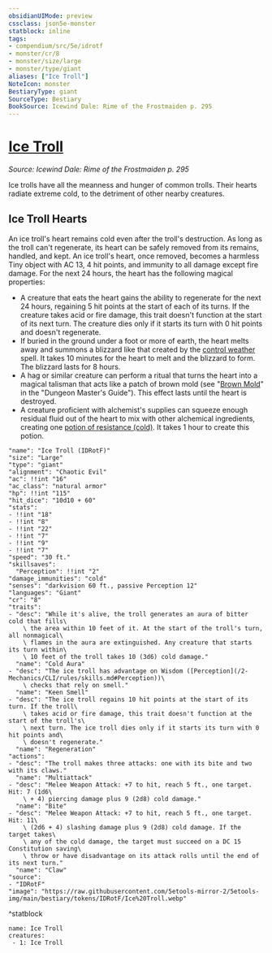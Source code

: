 ```yaml
---
obsidianUIMode: preview
cssclass: json5e-monster
statblock: inline
tags:
- compendium/src/5e/idrotf
- monster/cr/8
- monster/size/large
- monster/type/giant
aliases: ["Ice Troll"]
NoteIcon: monster
BestiaryType: giant
SourceType: Bestiary
BookSource: Icewind Dale: Rime of the Frostmaiden p. 295
---
```

# [Ice Troll](2-Mechanics/CLI/bestiary/giant/ice-troll-idrotf.md)
*Source: Icewind Dale: Rime of the Frostmaiden p. 295*  

Ice trolls have all the meanness and hunger of common trolls. Their hearts radiate extreme cold, to the detriment of other nearby creatures.

## Ice Troll Hearts

An ice troll's heart remains cold even after the troll's destruction. As long as the troll can't regenerate, its heart can be safely removed from its remains, handled, and kept. An ice troll's heart, once removed, becomes a harmless Tiny object with AC 13, 4 hit points, and immunity to all damage except fire damage. For the next 24 hours, the heart has the following magical properties:

- A creature that eats the heart gains the ability to regenerate for the next 24 hours, regaining 5 hit points at the start of each of its turns. If the creature takes acid or fire damage, this trait doesn't function at the start of its next turn. The creature dies only if it starts its turn with 0 hit points and doesn't regenerate.  
- If buried in the ground under a foot or more of earth, the heart melts away and summons a blizzard like that created by the [control weather](/2-Mechanics/CLI/spells/control-weather.md) spell. It takes 10 minutes for the heart to melt and the blizzard to form. The blizzard lasts for 8 hours.  
- A hag or similar creature can perform a ritual that turns the heart into a magical talisman that acts like a patch of brown mold (see "[Brown Mold](/2-Mechanics/CLI/traps-hazards/brown-mold.md)" in the "Dungeon Master's Guide"). This effect lasts until the heart is destroyed.  
- A creature proficient with alchemist's supplies can squeeze enough residual fluid out of the heart to mix with other alchemical ingredients, creating one [potion of resistance (cold)](/2-Mechanics/CLI/items/potion-of-cold-resistance.md). It takes 1 hour to create this potion.   

```statblock
"name": "Ice Troll (IDRotF)"
"size": "Large"
"type": "giant"
"alignment": "Chaotic Evil"
"ac": !!int "16"
"ac_class": "natural armor"
"hp": !!int "115"
"hit_dice": "10d10 + 60"
"stats":
- !!int "18"
- !!int "8"
- !!int "22"
- !!int "7"
- !!int "9"
- !!int "7"
"speed": "30 ft."
"skillsaves":
  "Perception": !!int "2"
"damage_immunities": "cold"
"senses": "darkvision 60 ft., passive Perception 12"
"languages": "Giant"
"cr": "8"
"traits":
- "desc": "While it's alive, the troll generates an aura of bitter cold that fills\
    \ the area within 10 feet of it. At the start of the troll's turn, all nonmagical\
    \ flames in the aura are extinguished. Any creature that starts its turn within\
    \ 10 feet of the troll takes 10 (3d6) cold damage."
  "name": "Cold Aura"
- "desc": "The ice troll has advantage on Wisdom ([Perception](/2-Mechanics/CLI/rules/skills.md#Perception))\
    \ checks that rely on smell."
  "name": "Keen Smell"
- "desc": "The ice troll regains 10 hit points at the start of its turn. If the troll\
    \ takes acid or fire damage, this trait doesn't function at the start of the troll's\
    \ next turn. The ice troll dies only if it starts its turn with 0 hit points and\
    \ doesn't regenerate."
  "name": "Regeneration"
"actions":
- "desc": "The troll makes three attacks: one with its bite and two with its claws."
  "name": "Multiattack"
- "desc": "Melee Weapon Attack: +7 to hit, reach 5 ft., one target. Hit: 7 (1d6\
    \ + 4) piercing damage plus 9 (2d8) cold damage."
  "name": "Bite"
- "desc": "Melee Weapon Attack: +7 to hit, reach 5 ft., one target. Hit: 11\
    \ (2d6 + 4) slashing damage plus 9 (2d8) cold damage. If the target takes\
    \ any of the cold damage, the target must succeed on a DC 15 Constitution saving\
    \ throw or have disadvantage on its attack rolls until the end of its next turn."
  "name": "Claw"
"source":
- "IDRotF"
"image": "https://raw.githubusercontent.com/5etools-mirror-2/5etools-img/main/bestiary/tokens/IDRotF/Ice%20Troll.webp"
```
^statblock

```encounter-table
name: Ice Troll
creatures:
 - 1: Ice Troll
```